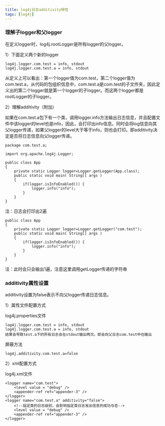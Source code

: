 ```yaml
---
title: log4j日志additivity特性
tags: [log4j]
---
```


### 理解子logger和父logger

在定义logger时，log4j.rootLogger是所有logger的父logger。

1）下面定义两个新的logger

```
log4j.logger.com.test = info, stdout
log4j.logger.com.test.a = info, stdout
```

从定义上可以看出：第一个logger值为com.test，第二个logger值为com.test.a，从代码的包组织信息中，com.test.a是com.test的子文件夹，因此定义出的第二个logger就是第一个logger的子logger。而这两个logger都是rootLogger的子logger。

2）理解additivity（附加）

如果在com.test.a包下有一个类，调用logger.info方法输出日志信息，并且配置文件中该logger的level也是info，因此，会打印出info信息。同时会将log信息向其父logger传递，如果父logger的level大于等于info，则也会打印。即additivity决定是否将日志信息向父logger传递。

```
package com.test.a;

import org.apache.log4j.Logger;

public class App 
{
    private static Logger logger=Logger.getLogger(App.class);
    public static void main( String[] args )
    {
        if(logger.isInfoEnabled()) {
            logger.info("info");
        }
    }
}
```

注：日志会打印出2遍

```
public class App 
{
    private static Logger logger=Logger.getLogger("com.test");
    public static void main( String[] args )
    {
        if(logger.isInfoEnabled()) {
            logger.info("info");
        }
    }
}
```

注：此时会只会输出1遍，注意这里调用getLogger传递的字符串

### additivity属性设置

additivity设置为false表示不向父logger传递日志信息。

1）属性文件配置方式

log4j.properties文件

```
log4j.logger.com.test = info, stdout
log4j.logger.com.test.a = info, stdout
结果会导致test.a下的所有日志会在stdout输出两次。即会向父日志com.test中也输出
```

屏蔽方法

```
log4j.additivity.com.test.a=false
```

2）xml配置方式

log4j.xml文件

```
<logger name="com.test">
    <level value = "debug" />
    <appender-ref ref="appender-3" />
</logger>
<logger name="com.test.a" additivity="false">
    <!--指定类的日志级别，会影响指定类日志发出信息的成功与否-->
    <level value = "debug" />
    <appender-ref ref="appender-3" />
</logger>
```